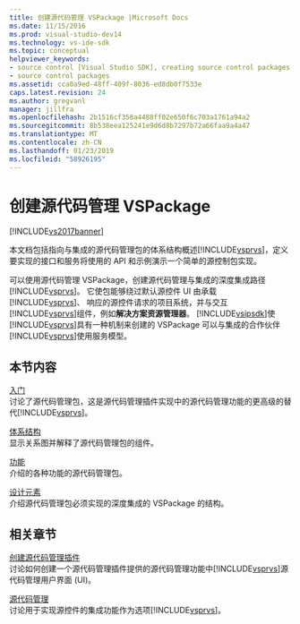 ```yaml
---
title: 创建源代码管理 VSPackage |Microsoft Docs
ms.date: 11/15/2016
ms.prod: visual-studio-dev14
ms.technology: vs-ide-sdk
ms.topic: conceptual
helpviewer_keywords:
- source control [Visual Studio SDK], creating source control packages
- source control packages
ms.assetid: cca0a9ed-48ff-409f-8036-ed8db0f7533e
caps.latest.revision: 24
ms.author: gregvanl
manager: jillfra
ms.openlocfilehash: 2b1516cf358a4488ff02e650f6c703a1761a94a2
ms.sourcegitcommit: 8b538eea125241e9d6d8b7297b72a66faa9a4a47
ms.translationtype: MT
ms.contentlocale: zh-CN
ms.lasthandoff: 01/23/2019
ms.locfileid: "58926195"
---
```

# <a name="creating-a-source-control-vspackage"></a>创建源代码管理 VSPackage
[!INCLUDE[vs2017banner](../../includes/vs2017banner.md)]

本文档包括指向与集成的源代码管理包的体系结构概述[!INCLUDE[vsprvs](../../includes/vsprvs-md.md)]，定义要实现的接口和服务将使用的 API 和示例演示一个简单的源控制包实现。  
  
 可以使用源代码管理 VSPackage，创建源代码管理与集成的深度集成路径[!INCLUDE[vsprvs](../../includes/vsprvs-md.md)]。 它使包能够绕过默认源控件 UI 由承载[!INCLUDE[vsprvs](../../includes/vsprvs-md.md)]、 响应的源控件请求的项目系统，并与交互[!INCLUDE[vsprvs](../../includes/vsprvs-md.md)]组件，例如**解决方案资源管理器**。 [!INCLUDE[vsipsdk](../../includes/vsipsdk-md.md)]使[!INCLUDE[vsprvs](../../includes/vsprvs-md.md)]具有一种机制来创建的 VSPackage 可以与集成的合作伙伴[!INCLUDE[vsprvs](../../includes/vsprvs-md.md)]使用服务模型。  
  
## <a name="in-this-section"></a>本节内容  
 [入门](../../extensibility/internals/getting-started-with-source-control-vspackages.md)  
 讨论了源代码管理包，这是源代码管理插件实现中的源代码管理功能的更高级的替代[!INCLUDE[vsprvs](../../includes/vsprvs-md.md)]。  
  
 [体系结构](../../extensibility/internals/source-control-vspackage-architecture.md)  
 显示关系图并解释了源代码管理包的组件。  
  
 [功能](../../extensibility/internals/source-control-vspackage-features.md)  
 介绍的各种功能的源代码管理包。  
  
 [设计元素](../../extensibility/internals/source-control-vspackage-design-elements.md)  
 介绍源代码管理包必须实现的深度集成的 VSPackage 的结构。  
  
## <a name="related-sections"></a>相关章节  
 [创建源代码管理插件](../../extensibility/internals/creating-a-source-control-plug-in.md)  
 讨论如何创建一个源代码管理插件提供的源代码管理功能中[!INCLUDE[vsprvs](../../includes/vsprvs-md.md)]源代码管理用户界面 (UI)。  
  
 [源代码管理](../../extensibility/internals/source-control.md)  
 讨论用于实现源控件的集成功能作为选项[!INCLUDE[vsprvs](../../includes/vsprvs-md.md)]。
